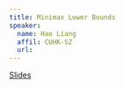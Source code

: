 ```yaml
---
title: Minimax Lower Bounds
speaker:
  name: Hao Liang
  affil: CUHK-SZ
  url:
---
```


[Slides](/static/files/S20-Slides/S20-series-week3-Minimax-Lower-Bounds.pdf)